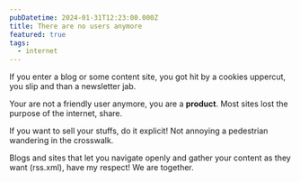```yaml
---
pubDatetime: 2024-01-31T12:23:00.000Z
title: There are no users anymore
featured: true
tags:
  - internet
---
```


If you enter a blog or some content site, you got hit by a cookies uppercut, you slip and than a newsletter jab.

Your are not a friendly user anymore, you are a **product**. Most sites lost the purpose of the internet, share.

If you want to sell your stuffs, do it explicit! Not annoying a pedestrian wandering in the crosswalk.

Blogs and sites that let you navigate openly and gather your content as they want (rss.xml), have my respect! We are together.
